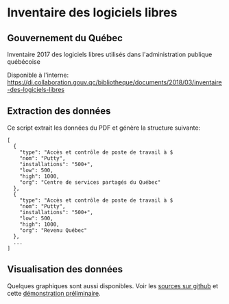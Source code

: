 # Inventaire des logiciels libres
## Gouvernement du Québec

Inventaire 2017 des logiciels libres utilisés dans l'administration publique québécoise

Disponible à l'interne: <https://di.collaboration.gouv.qc/bibliotheque/documents/2018/03/inventaire-des-logiciels-libres>

## Extraction des données
Ce script extrait les données du PDF et génère la structure suivante:

```
[
  {
    "type": "Accès et contrôle de poste de travail à $
    "nom": "Putty",
    "installations": "500+",
    "low": 500,
    "high": 1000,
    "org": "Centre de services partagés du Québec"
  },
  {
    "type": "Accès et contrôle de poste de travail à $
    "nom": "Putty",
    "installations": "500+",
    "low": 500,
    "high": 1000,
    "org": "Revenu Québec"
  },
  ...
]
```

## Visualisation des données
Quelques graphiques sont aussi disponibles. Voir les [sources sur github](https://github.com/millette/inventaire-ll-gouv-qc) et cette [démonstration préliminaire](https://src-yusucsprbo.now.sh/).
